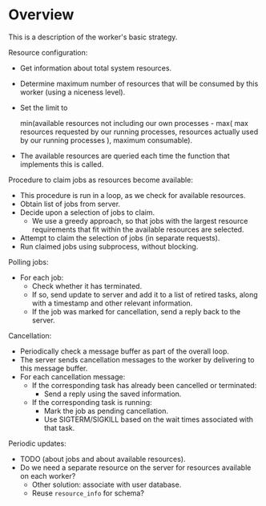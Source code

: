 # Overview

This is a description of the worker's basic strategy.

Resource configuration:
  - Get information about total system resources.
  - Determine maximum number of resources that will be consumed by this worker
    (using a niceness level).
  - Set the limit to

  	min(available resources not including our own processes - max(
		max resources requested by our running processes,
		resources actually used by our running processes
	), maximum consumable).
	
  - The available resources are queried each time the function that implements
    this is called.

Procedure to claim jobs as resources become available:
  - This procedure is run in a loop, as we check for available resources.
  - Obtain list of jobs from server.
  - Decide upon a selection of jobs to claim.
    - We use a greedy approach, so that jobs with the largest resource
      requirements that fit within the available resources are selected.
  - Attempt to claim the selection of jobs (in separate requests).
  - Run claimed jobs using subprocess, without blocking.

Polling jobs:
  - For each job:
    - Check whether it has terminated.
    - If so, send update to server and add it to a list of retired tasks, along
      with a timestamp and other relevant information.
    - If the job was marked for cancellation, send a reply back to the server.

Cancellation:
  - Periodically check a message buffer as part of the overall loop.
  - The server sends cancellation messages to the worker by delivering to this
    message buffer.
  - For each cancellation message:
    - If the corresponding task has already been cancelled or terminated:
      - Send a reply using the saved information.
    - If the corresponding task is running:
      - Mark the job as pending cancellation.
      - Use SIGTERM/SIGKILL based on the wait times associated with that task.

Periodic updates:
  - TODO (about jobs and about available resources).
  - Do we need a separate resource on the server for resources available on each worker?
    - Other solution: associate with user database.
    - Reuse `resource_info` for schema?
